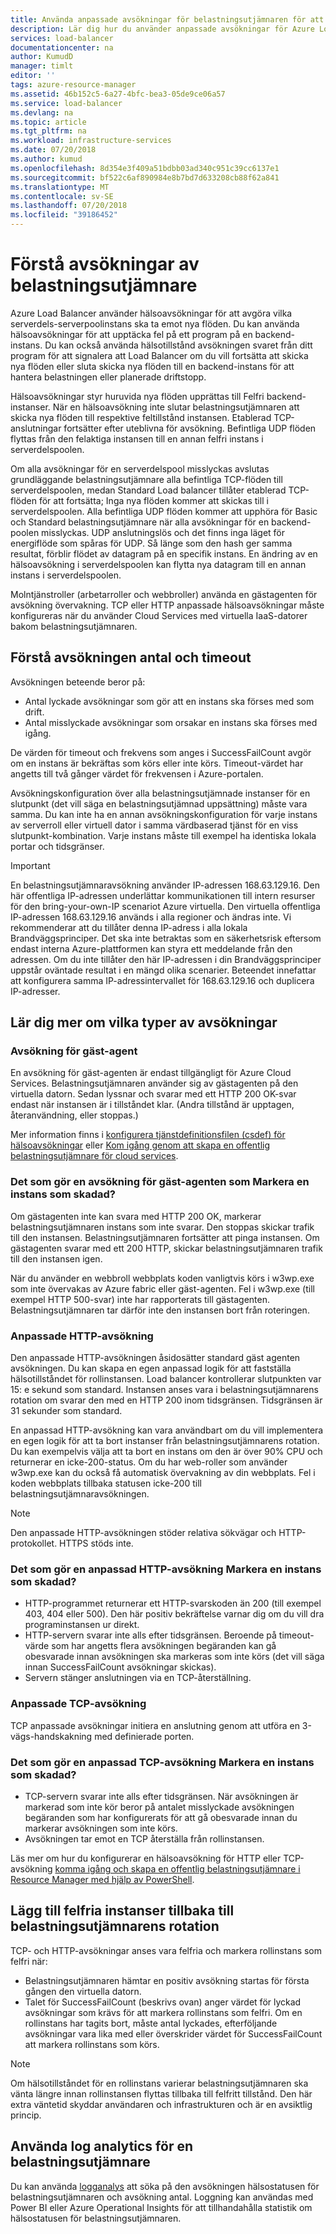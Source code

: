 ```yaml
---
title: Använda anpassade avsökningar för belastningsutjämnaren för att övervaka hälsostatus | Microsoft Docs
description: Lär dig hur du använder anpassade avsökningar för Azure Load Balancer för att övervaka instanser bakom belastningsutjämnare
services: load-balancer
documentationcenter: na
author: KumudD
manager: timlt
editor: ''
tags: azure-resource-manager
ms.assetid: 46b152c5-6a27-4bfc-bea3-05de9ce06a57
ms.service: load-balancer
ms.devlang: na
ms.topic: article
ms.tgt_pltfrm: na
ms.workload: infrastructure-services
ms.date: 07/20/2018
ms.author: kumud
ms.openlocfilehash: 8d354e3f409a51bdbb03ad340c951c39cc6137e1
ms.sourcegitcommit: bf522c6af890984e8b7bd7d633208cb88f62a841
ms.translationtype: MT
ms.contentlocale: sv-SE
ms.lasthandoff: 07/20/2018
ms.locfileid: "39186452"
---
```

# <a name="understand-load-balancer-probes"></a>Förstå avsökningar av belastningsutjämnare

Azure Load Balancer använder hälsoavsökningar för att avgöra vilka serverdels-serverpoolinstans ska ta emot nya flöden.   Du kan använda hälsoavsökningar för att upptäcka fel på ett program på en backend-instans.  Du kan också använda hälsotillstånd avsökningen svaret från ditt program för att signalera att Load Balancer om du vill fortsätta att skicka nya flöden eller sluta skicka nya flöden till en backend-instans för att hantera belastningen eller planerade driftstopp.

Hälsoavsökningar styr huruvida nya flöden upprättas till Felfri backend-instanser. När en hälsoavsökning inte slutar belastningsutjämnaren att skicka nya flöden till respektive feltillstånd instansen.  Etablerad TCP-anslutningar fortsätter efter uteblivna för avsökning.  Befintliga UDP flöden flyttas från den felaktiga instansen till en annan felfri instans i serverdelspoolen.

Om alla avsökningar för en serverdelspool misslyckas avslutas grundläggande belastningsutjämnare alla befintliga TCP-flöden till serverdelspoolen, medan Standard Load balancer tillåter etablerad TCP-flöden för att fortsätta; Inga nya flöden kommer att skickas till i serverdelspoolen.  Alla befintliga UDP flöden kommer att upphöra för Basic och Standard belastningsutjämnare när alla avsökningar för en backend-poolen misslyckas.  UDP anslutningslös och det finns inga läget för energiflöde som spåras för UDP.  Så länge som den hash ger samma resultat, förblir flödet av datagram på en specifik instans.  En ändring av en hälsoavsökning i serverdelspoolen kan flytta nya datagram till en annan instans i serverdelspoolen.

Molntjänstroller (arbetarroller och webbroller) använda en gästagenten för avsökning övervakning. TCP eller HTTP anpassade hälsoavsökningar måste konfigureras när du använder Cloud Services med virtuella IaaS-datorer bakom belastningsutjämnaren.

## <a name="understand-probe-count-and-timeout"></a>Förstå avsökningen antal och timeout

Avsökningen beteende beror på:

* Antal lyckade avsökningar som gör att en instans ska förses med som drift.
* Antal misslyckade avsökningar som orsakar en instans ska förses med igång.

De värden för timeout och frekvens som anges i SuccessFailCount avgör om en instans är bekräftas som körs eller inte körs. Timeout-värdet har angetts till två gånger värdet för frekvensen i Azure-portalen.

Avsökningskonfiguration över alla belastningsutjämnade instanser för en slutpunkt (det vill säga en belastningsutjämnad uppsättning) måste vara samma. Du kan inte ha en annan avsökningskonfiguration för varje instans av serverroll eller virtuell dator i samma värdbaserad tjänst för en viss slutpunkt-kombination. Varje instans måste till exempel ha identiska lokala portar och tidsgränser.

> [!IMPORTANT]
> En belastningsutjämnaravsökning använder IP-adressen 168.63.129.16. Den här offentliga IP-adressen underlättar kommunikationen till intern resurser för den bring-your-own-IP scenariot Azure virtuella. Den virtuella offentliga IP-adressen 168.63.129.16 används i alla regioner och ändras inte. Vi rekommenderar att du tillåter denna IP-adress i alla lokala Brandväggsprinciper. Det ska inte betraktas som en säkerhetsrisk eftersom endast interna Azure-plattformen kan styra ett meddelande från den adressen. Om du inte tillåter den här IP-adressen i din Brandväggsprinciper uppstår oväntade resultat i en mängd olika scenarier. Beteendet innefattar att konfigurera samma IP-adressintervallet för 168.63.129.16 och duplicera IP-adresser.

## <a name="learn-about-the-types-of-probes"></a>Lär dig mer om vilka typer av avsökningar

### <a name="guest-agent-probe"></a>Avsökning för gäst-agent

En avsökning för gäst-agenten är endast tillgängligt för Azure Cloud Services. Belastningsutjämnaren använder sig av gästagenten på den virtuella datorn. Sedan lyssnar och svarar med ett HTTP 200 OK-svar endast när instansen är i tillståndet klar. (Andra tillstånd är upptagen, återanvändning, eller stoppas.)

Mer information finns i [konfigurera tjänstdefinitionsfilen (csdef) för hälsoavsökningar](https://msdn.microsoft.com/library/azure/ee758710.aspx) eller [Kom igång genom att skapa en offentlig belastningsutjämnare för cloud services](load-balancer-get-started-internet-classic-cloud.md#check-load-balancer-health-status-for-cloud-services).

### <a name="what-makes-a-guest-agent-probe-mark-an-instance-as-unhealthy"></a>Det som gör en avsökning för gäst-agenten som Markera en instans som skadad?

Om gästagenten inte kan svara med HTTP 200 OK, markerar belastningsutjämnaren instans som inte svarar. Den stoppas skickar trafik till den instansen. Belastningsutjämnaren fortsätter att pinga instansen. Om gästagenten svarar med ett 200 HTTP, skickar belastningsutjämnaren trafik till den instansen igen.

När du använder en webbroll webbplats koden vanligtvis körs i w3wp.exe som inte övervakas av Azure fabric eller gäst-agenten. Fel i w3wp.exe (till exempel HTTP 500-svar) inte har rapporterats till gästagenten. Belastningsutjämnaren tar därför inte den instansen bort från roteringen.

### <a name="http-custom-probe"></a>Anpassade HTTP-avsökning

Den anpassade HTTP-avsökningen åsidosätter standard gäst agenten avsökningen. Du kan skapa en egen anpassad logik för att fastställa hälsotillståndet för rollinstansen. Load balancer kontrollerar slutpunkten var 15: e sekund som standard. Instansen anses vara i belastningsutjämnarens rotation om svarar den med en HTTP 200 inom tidsgränsen. Tidsgränsen är 31 sekunder som standard.

En anpassad HTTP-avsökning kan vara användbart om du vill implementera en egen logik för att ta bort instanser från belastningsutjämnarens rotation. Du kan exempelvis välja att ta bort en instans om den är över 90% CPU och returnerar en icke-200-status. Om du har web-roller som använder w3wp.exe kan du också få automatisk övervakning av din webbplats. Fel i koden webbplats tillbaka statusen icke-200 till belastningsutjämnaravsökningen.

> [!NOTE]
> Den anpassade HTTP-avsökningen stöder relativa sökvägar och HTTP-protokollet. HTTPS stöds inte.

### <a name="what-makes-an-http-custom-probe-mark-an-instance-as-unhealthy"></a>Det som gör en anpassad HTTP-avsökning Markera en instans som skadad?

* HTTP-programmet returnerar ett HTTP-svarskoden än 200 (till exempel 403, 404 eller 500). Den här positiv bekräftelse varnar dig om du vill dra programinstansen ur direkt.
* HTTP-servern svarar inte alls efter tidsgränsen. Beroende på timeout-värde som har angetts flera avsökningen begäranden kan gå obesvarade innan avsökningen ska markeras som inte körs (det vill säga innan SuccessFailCount avsökningar skickas).
* Servern stänger anslutningen via en TCP-återställning.

### <a name="tcp-custom-probe"></a>Anpassade TCP-avsökning

TCP anpassade avsökningar initiera en anslutning genom att utföra en 3-vägs-handskakning med definierade porten.

### <a name="what-makes-a-tcp-custom-probe-mark-an-instance-as-unhealthy"></a>Det som gör en anpassad TCP-avsökning Markera en instans som skadad?

* TCP-servern svarar inte alls efter tidsgränsen. När avsökningen är markerad som inte kör beror på antalet misslyckade avsökningen begäranden som har konfigurerats för att gå obesvarade innan du markerar avsökningen som inte körs.
* Avsökningen tar emot en TCP återställa från rollinstansen.

Läs mer om hur du konfigurerar en hälsoavsökning för HTTP eller TCP-avsökning [komma igång och skapa en offentlig belastningsutjämnare i Resource Manager med hjälp av PowerShell](load-balancer-get-started-internet-arm-ps.md).

## <a name="add-healthy-instances-back-into-the-load-balancer-rotation"></a>Lägg till felfria instanser tillbaka till belastningsutjämnarens rotation

TCP- och HTTP-avsökningar anses vara felfria och markera rollinstans som felfri när:

* Belastningsutjämnaren hämtar en positiv avsökning startas för första gången den virtuella datorn.
* Talet för SuccessFailCount (beskrivs ovan) anger värdet för lyckad avsökningar som krävs för att markera rollinstans som felfri. Om en rollinstans har tagits bort, måste antal lyckades, efterföljande avsökningar vara lika med eller överskrider värdet för SuccessFailCount att markera rollinstans som körs.

> [!NOTE]
> Om hälsotillståndet för en rollinstans varierar belastningsutjämnaren ska vänta längre innan rollinstansen flyttas tillbaka till felfritt tillstånd. Den här extra väntetid skyddar användaren och infrastrukturen och är en avsiktlig princip.

## <a name="use-log-analytics-for-a-load-balancer"></a>Använda log analytics för en belastningsutjämnare

Du kan använda [logganalys](load-balancer-monitor-log.md) att söka på den avsökningen hälsostatusen för belastningsutjämnaren och avsökning antal. Loggning kan användas med Power BI eller Azure Operational Insights för att tillhandahålla statistik om hälsostatusen för belastningsutjämnaren.
